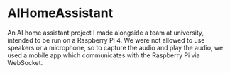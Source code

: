 # AIHomeAssistant
An AI home assistant project I made alongside a team at university, intended to be run on a Raspberry Pi 4. We were not allowed to use speakers or a microphone, so to capture the audio and play the audio, we used a mobile app which communicates with the Raspberry Pi via WebSocket.

